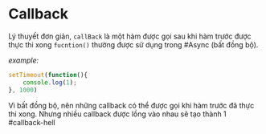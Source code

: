 # Callback
Lý thuyết đơn giản, `callBack` là một hàm được gọi sau khi hàm trước được thực thi xong `fucntion()` thường được sử dụng trong #Async (bất đồng bộ).

*example:*
````js
setTimeout(function(){
	console.log(1);
}, 1000)
````


Vì bất đồng bộ, nên những callback có thể được gọi khi hàm trước đã thực thi xong. Nhưng nhiều callback được lồng vào nhau sẽ tạo thành 1 #callback-hell



